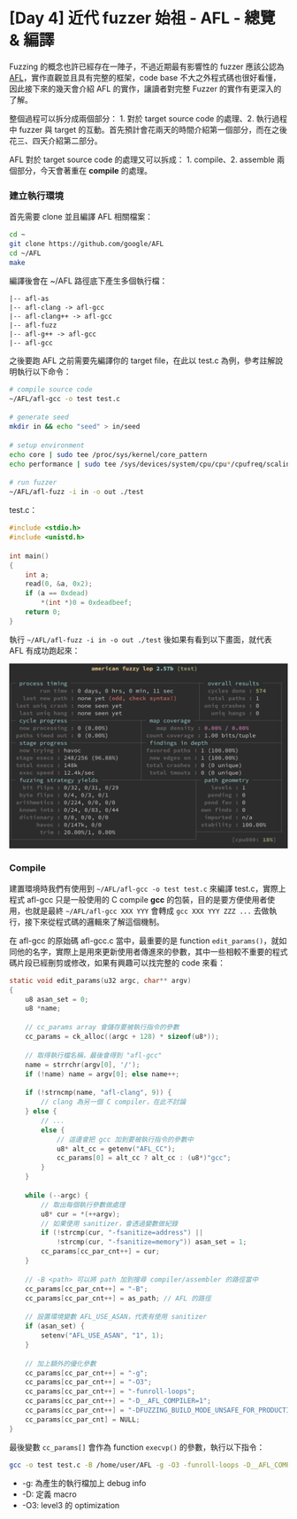 # [Day 4] 近代 fuzzer 始祖 - AFL - 總覽 & 編譯



Fuzzing 的概念也許已經存在一陣子，不過近期最有影響性的 fuzzer 應該公認為 [AFL](https://github.com/google/AFL)，實作直觀並且具有完整的框架，code base 不大之外程式碼也很好看懂，因此接下來的幾天會介紹 AFL 的實作，讓讀者對完整 Fuzzer 的實作有更深入的了解。

整個過程可以拆分成兩個部分： 1. 對於 target source code 的處理、2. 執行過程中 fuzzer 與 target 的互動。首先預計會花兩天的時間介紹第一個部分，而在之後花三、四天介紹第二部分。

AFL 對於 target source code 的處理又可以拆成： 1. compile、2. assemble 兩個部分，今天會著重在 **compile** 的處理。



### 建立執行環境

首先需要 clone 並且編譯 AFL 相關檔案：

```bash
cd ~
git clone https://github.com/google/AFL
cd ~/AFL
make
```

編譯後會在 ~/AFL 路徑底下產生多個執行檔：

```
|-- afl-as
|-- afl-clang -> afl-gcc
|-- afl-clang++ -> afl-gcc
|-- afl-fuzz
|-- afl-g++ -> afl-gcc
|-- afl-gcc
```

之後要跑 AFL 之前需要先編譯你的 target file，在此以 test.c 為例，參考註解說明執行以下命令：

```bash
# compile source code
~/AFL/afl-gcc -o test test.c

# generate seed
mkdir in && echo "seed" > in/seed

# setup environment
echo core | sudo tee /proc/sys/kernel/core_pattern
echo performance | sudo tee /sys/devices/system/cpu/cpu*/cpufreq/scaling_governor

# run fuzzer
~/AFL/afl-fuzz -i in -o out ./test
```

test.c：

```c
#include <stdio.h>
#include <unistd.h>

int main()
{
    int a;
    read(0, &a, 0x2);
    if (a == 0xdead)
        *(int *)0 = 0xdeadbeef;
    return 0;
}
```

執行 `~/AFL/afl-fuzz -i in -o out ./test` 後如果有看到以下畫面，就代表 AFL 有成功跑起來：

![](images/4-0.png)



### Compile

建置環境時我們有使用到 `~/AFL/afl-gcc -o test test.c` 來編譯 test.c，實際上程式 afl-gcc 只是一般使用的 C compile **gcc** 的包裝，目的是要方便使用者使用，也就是最終 `~/AFL/afl-gcc XXX YYY` 會轉成 `gcc XXX YYY ZZZ ...` 去做執行，接下來從程式碼的邏輯來了解這個機制。

在 afl-gcc 的原始碼 afl-gcc.c 當中，最重要的是 function `edit_params()`，就如同他的名字，實際上是用來更新使用者傳進來的參數，其中一些相較不重要的程式碼片段已經刪剪或修改，如果有興趣可以找完整的 code 來看：

```c
static void edit_params(u32 argc, char** argv)
{
    u8 asan_set = 0;
    u8 *name;
    
    // cc_params array 會儲存要被執行指令的參數
    cc_params = ck_alloc((argc + 128) * sizeof(u8*));

    // 取得執行檔名稱，最後會得到 "afl-gcc"
    name = strrchr(argv[0], '/');
    if (!name) name = argv[0]; else name++;

    if (!strncmp(name, "afl-clang", 9)) {
        // clang 為另一個 C compiler，在此不討論
    } else {
        // ...
        else {
            // 這邊會把 gcc 加到要被執行指令的參數中
            u8* alt_cc = getenv("AFL_CC");
            cc_params[0] = alt_cc ? alt_cc : (u8*)"gcc";
        }
    }

    while (--argc) {
        // 取出每個執行參數做處理
        u8* cur = *(++argv);
        // 如果使用 sanitizer，會透過變數做紀錄
        if (!strcmp(cur, "-fsanitize=address") ||
            !strcmp(cur, "-fsanitize=memory")) asan_set = 1;
        cc_params[cc_par_cnt++] = cur;
    }
	
    // -B <path> 可以將 path 加到搜尋 compiler/assembler 的路徑當中
    cc_params[cc_par_cnt++] = "-B";
    cc_params[cc_par_cnt++] = as_path; // AFL 的路徑
	
    // 設置環境變數 AFL_USE_ASAN，代表有使用 sanitizer
    if (asan_set) {
        setenv("AFL_USE_ASAN", "1", 1);
    }

    // 加上額外的優化參數
    cc_params[cc_par_cnt++] = "-g";
    cc_params[cc_par_cnt++] = "-O3";
    cc_params[cc_par_cnt++] = "-funroll-loops";
    cc_params[cc_par_cnt++] = "-D__AFL_COMPILER=1";
    cc_params[cc_par_cnt++] = "-DFUZZING_BUILD_MODE_UNSAFE_FOR_PRODUCTION=1";
    cc_params[cc_par_cnt] = NULL;
}
```

最後變數 `cc_params[]` 會作為 function `execvp()` 的參數，執行以下指令：

```bash
gcc -o test test.c -B /home/user/AFL -g -O3 -funroll-loops -D__AFL_COMPILER=1 -DFUZZING_BUILD_MODE_UNSAFE_FOR_PRODUCTION=1
```

- -g: 為產生的執行檔加上 debug info
- -D: 定義 macro
- -O3: level3 的 optimization
